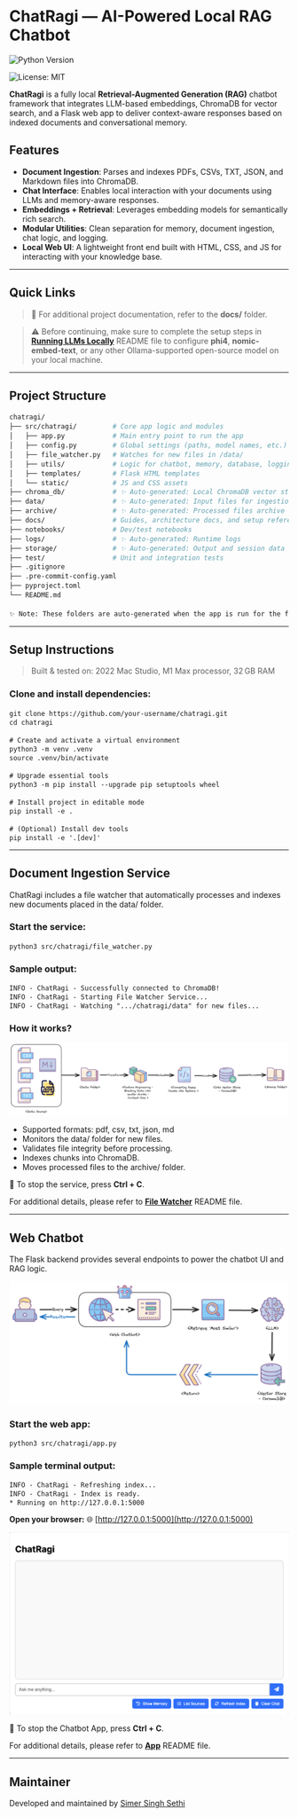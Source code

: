 # ChatRagi — AI-Powered Local RAG Chatbot

![Python Version](https://img.shields.io/badge/python-3.8+-blue?logo=python&logoColor=white)

![License: MIT](https://img.shields.io/badge/license-MIT-green?style=flat-square)

**ChatRagi** is a fully local **Retrieval-Augmented Generation (RAG)** chatbot framework that integrates LLM-based embeddings, ChromaDB for vector search, and a Flask web app to deliver context-aware responses based on indexed documents and conversational memory.

## Features

- **Document Ingestion**: Parses and indexes PDFs, CSVs, TXT, JSON, and Markdown files into ChromaDB.
- **Chat Interface**: Enables local interaction with your documents using LLMs and memory-aware responses.
- **Embeddings + Retrieval**: Leverages embedding models for semantically rich search.
- **Modular Utilities**: Clean separation for memory, document ingestion, chat logic, and logging.
- **Local Web UI**: A lightweight front end built with HTML, CSS, and JS for interacting with your knowledge base.

---
## Quick Links

> 📖 For additional project documentation, refer to the **docs/** folder.

> ⚠️ Before continuing, make sure to complete the setup steps in **[Running LLMs Locally](docs/Running-LLMs-Locally-README.md)** README file to configure **phi4**, **nomic-embed-text**, or any other Ollama-supported open-source model on your local machine.

---
## Project Structure

```bash
chatragi/
├── src/chatragi/         # Core app logic and modules
│   ├── app.py            # Main entry point to run the app
│   ├── config.py         # Global settings (paths, model names, etc.)
│   ├── file_watcher.py   # Watches for new files in /data/
│   ├── utils/            # Logic for chatbot, memory, database, logging
│   ├── templates/        # Flask HTML templates
│   └── static/           # JS and CSS assets
├── chroma_db/            # ✨ Auto-generated: Local ChromaDB vector store
├── data/                 # ✨ Auto-generated: Input files for ingestion
├── archive/              # ✨ Auto-generated: Processed files archive
├── docs/                 # Guides, architecture docs, and setup references
├── notebooks/            # Dev/test notebooks
├── logs/                 # ✨ Auto-generated: Runtime logs
├── storage/              # ✨ Auto-generated: Output and session data
├── test/                 # Unit and integration tests
├── .gitignore
├── .pre-commit-config.yaml
├── pyproject.toml
└── README.md

✨ Note: These folders are auto-generated when the app is run for the first time.
```

---
## Setup Instructions

> Built & tested on: 2022 Mac Studio, M1 Max processor, 32 GB RAM

### Clone and install dependencies:
```shell
git clone https://github.com/your-username/chatragi.git
cd chatragi

# Create and activate a virtual environment
python3 -m venv .venv
source .venv/bin/activate

# Upgrade essential tools
python3 -m pip install --upgrade pip setuptools wheel

# Install project in editable mode
pip install -e .

# (Optional) Install dev tools
pip install -e '.[dev]'
```

---
## Document Ingestion Service

ChatRagi includes a file watcher that automatically processes and indexes new documents placed in the data/ folder.

### Start the service:
```shell
python3 src/chatragi/file_watcher.py
```

### Sample output:
```text
INFO - ChatRagi - Successfully connected to ChromaDB!
INFO - ChatRagi - Starting File Watcher Service...
INFO - ChatRagi - Watching ".../chatragi/data" for new files...
```

### How it works?

![Document Ingestion Service](docs/assets/Chatragi-Data-Ingestion.png)

- Supported formats: pdf, csv, txt, json, md
- Monitors the data/ folder for new files.
- Validates file integrity before processing.
- Indexes chunks into ChromaDB.
- Moves processed files to the archive/ folder.

🛑 To stop the service, press **Ctrl + C**.

For additional details, please refer to **[File Watcher](docs/File-Watcher-README.md)** README file.

---
## Web Chatbot

The Flask backend provides several endpoints to power the chatbot UI and RAG logic.

![Web Chatbot](docs/assets/Chatragi-WebChatbot.png)

### Start the web app:
```shell
python3 src/chatragi/app.py
```

### Sample terminal output:
```text
INFO - ChatRagi - Refreshing index...
INFO - ChatRagi - Index is ready.
* Running on http://127.0.0.1:5000
```

**Open your browser:** 🌐 [http://127.0.0.1:5000](http://127.0.0.1:5000)

![Chatbot Web Page](docs/assets/ChatRagi-WebPage.png)

🛑 To stop the Chatbot App, press **Ctrl + C**.

For additional details, please refer to **[App](docs/App-README.md)** README file.

---
## Maintainer

Developed and maintained by [Simer Singh Sethi](mailto:simer@disruptivegeek.net)